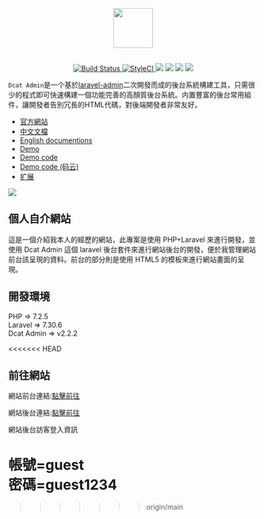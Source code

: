 <div align="center">
    <img src="https://cdn.learnku.com/uploads/images/202009/27/38389/WFQxJ7qZ1k.png!large" height="80"> 
</div>
<br>

<p align="center">
    <a href="https://github.com/jqhph/dcat-admin/actions">
        <img src="https://github.com/jqhph/dcat-admin/workflows/Laravel%20Dusk/badge.svg" alt="Build Status">
    </a>
    <a href="https://styleci.io/repos/182349597">
        <img src="https://github.styleci.io/repos/182349597/shield" alt="StyleCI">
    </a>
    <a href="https://packagist.org/packages/dcat/laravel-admin" ><img src="https://poser.pugx.org/dcat/laravel-admin/v/stable" /></a> 
    <a href="https://packagist.org/packages/dcat/laravel-admin"><img src="https://img.shields.io/packagist/dt/dcat/laravel-admin.svg?color=" /></a> 
    <a><img src="https://img.shields.io/badge/php-7.1+-59a9f8.svg?style=flat" /></a> 
    <a><img src="https://img.shields.io/badge/laravel-5.5+-59a9f8.svg?style=flat" ></a>
</p>

<p align=""><code>Dcat Admin</code>是一个基於<a href="https://www.laravel-admin.org/" target="_blank">laravel-admin</a>二次開發而成的後台系統構建工具，只需很少的程式即可快速構建一個功能完善的高顏質後台系統。内置豐富的後台常用組件，讓開發者告別冗長的HTML代碼，對後端開發者非常友好。</p>

-   [官方網站](http://www.dcatadmin.com)
-   [中文文檔](https://learnku.com/docs/dcat-admin)
-   [English documentions](http://www.dcatadmin.com/docs/en-2.x/quick-start.html)
-   [Demo](http://103.39.211.179:8080/admin)
-   [Demo code](https://github.com/jqhph/dcat-admin-demo)
-   [Demo code (码云)](https://gitee.com/jqhph/dcat-admin-demo)
-   [扩展](#)

![](https://cdn.learnku.com/uploads/images/202101/28/38389/YLmL7PLqH7.png!large)

## 個人自介網站

這是一個介紹我本人的經歷的網站，此專案是使用 PHP+Laravel 來進行開發，並使用 Dcat Admin 這個 laravel 後台套件來進行網站後台的開發，便於我管理網站前台該呈現的資料。前台的部分則是使用 HTML5 的模板來進行網站畫面的呈現。

## 開發環境

PHP => 7.2.5<br>
Laravel => 7.30.6<br>
Dcat Admin => v2.2.2

<<<<<<< HEAD
## 前往網站

網站前台連結:[點擊前往](http://intro.weihaosite.mickey.tw)

網站後台連結:[點擊前往](http://intro.weihaosite.mickey.tw/intro_backstage)<br>

網站後台訪客登入資訊<br>

帳號=guest<br>
密碼=guest1234
=======
>>>>>>> origin/main
